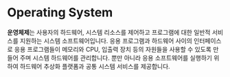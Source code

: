 # Operating System

**운영체제**는 사용자의 하드웨어, 시스템 리소스를 제어하고 프로그램에 대한 일반적 서비스를 지원하는 시스템 소프트웨어입니다. 응용 프로그램과 하드웨어 사이의 인터페이스로 응용 프로그램들이 메모리와 CPU, 입출력 장치 등의 자원들을 사용할 수 있도록 만들어 주며 시스템 하드웨어를 관리합니다. 뿐만 아니라 응용 소프트웨어를 실행하기 위하여 하드웨어 추상화 플랫폼과 공통 시스템 서비스를 제공합니다.